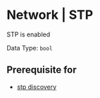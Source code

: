 # Network | STP

STP is enabled

Data Type: `bool`

## Prerequisite for

- [stp discovery](../discovery-reference/box/stp.md)

